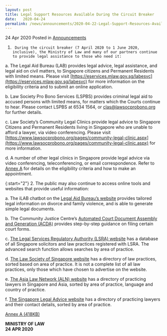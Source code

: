 ```yaml
---
layout: post
title: Legal Support Resources Available During the Circuit Breaker
date:   2020-04-24
permalink: /news/announcements/2020-04-22-Legal-Support-Resources-Available-During-the-Circuit-Breaker
---
```


24 Apr 2020 Posted in [Announcements](/news/announcements)


1.      During the circuit breaker (7 April 2020 to 1 June 2020, inclusive), the Ministry of Law and many of our partners continue to provide legal assistance to those who need it:

a.  The Legal Aid Bureau (LAB) provides legal advice, legal assistance, and legal aid on civil matters, to Singapore citizens and Permanent Residents with limited means. Please visit [https://eservices.mlaw.gov.sg/labesvc](https://eservices.mlaw.gov.sg/labesvc) for more information on the eligibility criteria and to submit an online application.

b.  Law Society Pro Bono Services (LSPBS) provides criminal legal aid to accused persons with limited means, for matters which the Courts continue to hear. Please contact LSPBS at 6534 1564, or [clas@lawsocprobono.org](clas@lawsocprobono.org) for further details.

c.  Law Society’s Community Legal Clinics provide legal advice to Singapore Citizens and Permanent Residents living in Singapore who are unable to afford a lawyer, via video conferencing. Please visit [https://www.lawsocprobono.org/pages/community-legal-clinic.aspx](https://www.lawsocprobono.org/pages/community-legal-clinic.aspx) for more information.

d.  A number of other legal clinics in Singapore provide legal advice via video conferencing, teleconferencing, or email correspondence. Refer to <u>Annex A</u> for details on the eligibility criteria and how to make an appointment.

{:start="2"}
2.      The public may also continue to access online tools and websites that provide useful information:

a.  The iLAB chatbot on the [Legal Aid Bureau’s website](https://lab.mlaw.gov.sg/) provides tailored legal information on divorce and family violence, and is able to generate simple legal documents.

b.  The Community Justice Centre’s [Automated Court Document Assembly and Generation (ACDA)](https://www.cjc.org.sg/automated-court-documents-assembly/) provides step-by-step guidance on filing certain court forms.

c.  [The Legal Services Regulatory Authority (LSRA) website](https://www.mlaw.gov.sg/eservices/lsra/search-lawyer-or-law-firm/) has a database of all Singapore solicitors and law practices registered with LSRA. The advanced search function allows searches by area of practice.

d.  [The Law Society of Singapore website](https://www.lawsociety.org.sg/) has a directory of law practices, sorted based on area of practice. It is not a complete list of all law practices, only those which have chosen to advertise on the website.

e.  [The Asia Law Network (ALN) website](https://www.asialawnetwork.com/) has a directory of practicing lawyers in Singapore and Asia, sorted by area of practice, language and country of practice.

f.  [The Singapore Legal Advice website](https://singaporelegaladvice.com/) has a directory of practicing lawyers and their contact details, sorted by area of practice.

[Annex A (418KB)](/files/news/announcements/2020/01/Annex_A–List_of_Legal_Clinics_Operating_during_the_Circuit_Breaker.pdf)

<b>MINISTRY OF LAW</b>
<br>
<b>24 APR 2020</b>

